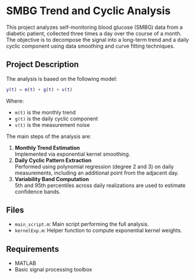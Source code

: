 # SMBG Trend and Cyclic Analysis

This project analyzes self-monitoring blood glucose (SMBG) data from a diabetic patient, collected three times a day over the course of a month. The objective is to decompose the signal into a long-term trend and a daily cyclic component using data smoothing and curve fitting techniques.

## Project Description

The analysis is based on the following model:
```matlab
y(t) = m(t) + g(t) + v(t)
```

Where:
- `m(t)` is the monthly trend
- `g(t)` is the daily cyclic component
- `v(t)` is the measurement noise

The main steps of the analysis are:
1. **Monthly Trend Estimation**  
   Implemented via exponential kernel smoothing.
2. **Daily Cyclic Pattern Extraction**  
   Performed using polynomial regression (degree 2 and 3) on daily measurements, including an additional point from the adjacent day.
3. **Variability Band Computation**  
   5th and 95th percentiles across daily realizations are used to estimate confidence bands.

## Files
- `main_script.m`: Main script performing the full analysis.
- `kernelExp.m`: Helper function to compute exponential kernel weights.

## Requirements
- MATLAB
- Basic signal processing toolbox
